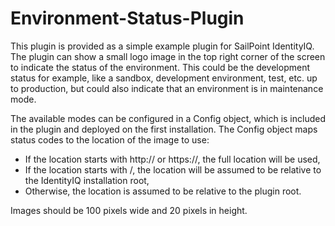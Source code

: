 # Environment-Status-Plugin

This plugin is provided as a simple example plugin for SailPoint IdentityIQ. The plugin can show a small logo image in the top right corner of the screen to indicate the status of the environment. This could be the development status for example, like a sandbox, development environment, test, etc. up to production, but could also indicate that an environment is in maintenance mode. 

The available modes can be configured in a Config object, which is included in the plugin and deployed on the first installation. The Config object maps status codes to the location of the image to use:
* If the location starts with http:// or https://, the full location will be used,
* If the location starts with /, the location will be assumed to be relative to the IdentityIQ installation root,
* Otherwise, the location is assumed to be relative to the plugin root.

Images should be 100 pixels wide and 20 pixels in height.
